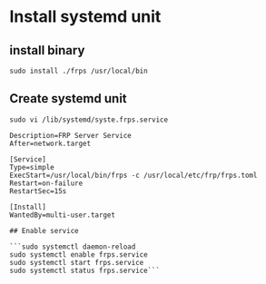 # Install systemd unit

## install binary

```sudo install ./frps /usr/local/bin```

## Create systemd unit

```sudo vi /lib/systemd/syste.frps.service```



```[Unit]
Description=FRP Server Service
After=network.target 

[Service]
Type=simple
ExecStart=/usr/local/bin/frps -c /usr/local/etc/frp/frps.toml
Restart=on-failure
RestartSec=15s

[Install]
WantedBy=multi-user.target

## Enable service

```sudo systemctl daemon-reload
sudo systemctl enable frps.service
sudo systemctl start frps.service
sudo systemctl status frps.service```


